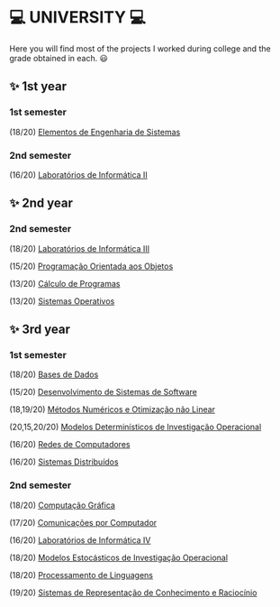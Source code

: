 # :computer: UNIVERSITY :computer:

Here you will find most of the projects I worked during college and the grade obtained in each. 😃

## :sparkles: 1st year
### 1st semester
(18/20) [Elementos de Engenharia de Sistemas](https://github.com/rita-peixoto/uminho-lei/)

### 2nd semester
(16/20) [Laboratórios de Informática II](https://github.com/rita-peixoto/uminho-lei/)

## :sparkles: 2nd year
### 2nd semester
(18/20) [Laboratórios de Informática III](https://github.com/rita-peixoto/uminho-lei/)

(15/20) [Programação Orientada aos Objetos](https://github.com/rita-peixoto/uminho-lei/)

(13/20) [Cálculo de Programas](https://github.com/rita-peixoto/uminho-lei/)

(13/20) [Sistemas Operativos](https://github.com/rita-peixoto/uminho-lei/)

## :sparkles: 3rd year
### 1st semester

(18/20) [Bases de Dados](https://github.com/rita-peixoto/uminho-lei/)

(15/20) [Desenvolvimento de Sistemas de Software](https://github.com/rita-peixoto/uminho-lei/)

(18,19/20) [Métodos Numéricos e Otimização não Linear](https://github.com/rita-peixoto/uminho-lei/)

(20,15,20/20) [Modelos Determinísticos de Investigação Operacional](https://github.com/rita-peixoto/uminho-lei/)

(16/20) [Redes de Computadores](https://github.com/rita-peixoto/uminho-lei/)

(16/20) [Sistemas Distribuídos](https://github.com/rita-peixoto/uminho-lei/)


### 2nd semester

(18/20) [Computação Gráfica](https://github.com/rita-peixoto/uminho-lei/)

(17/20) [Comunicações por Computador](https://github.com/rita-peixoto/uminho-lei/)

(16/20) [Laboratórios de Informática IV](https://github.com/rita-peixoto/uminho-lei/)

(18/20) [Modelos Estocásticos de Investigação Operacional](https://github.com/rita-peixoto/uminho-lei/)

(18/20) [Processamento de Linguagens](https://github.com/rita-peixoto/uminho-lei/)

(19/20) [Sistemas de Representação de Conhecimento e Raciocínio](https://github.com/rita-peixoto/uminho-lei/)







